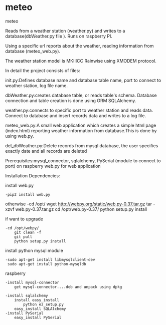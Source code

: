# meteo
meteo

Reads from a weather station (weather.py) and writes to a database(dbWeather.py file ). Runs on raspberry PI.

Using a specific url reports about the weather, reading information from database (meteo_web.py).

The weather station model is MKIIICC Rainwise using XMODEM protocol.

In detail the project consists of files:

init.py:Defines database name and database table name, port to connect to weather station, log file name.

dbWeather.py:creates database table, or reads table's schema. Database connection and table creation is done using ORM SQLAlchemy.

weather.py:connects to specific port to weather station and reads data. Connect to database and insert records data and writes to a log file.

meteo_web.py:A small web application which creates a simple html page (index.html) reporting weather information from database.This is done by using web.py.

del_dbWeather.py:Delete records from mysql database, the user specifies exactly date and all records are deleted

Prerequisites:mysql_connector, sqlalchemy, PySerial (module to connect to port) on raspberry
              web.py for web application
      
Installation Dependencies:

install web.py

	-pip2 install web.py
otherwise 
	-cd /opt/
		wget http://webpy.org/static/web.py-0.37.tar.gz
		tar -xzvf web.py-0.37.tar.gz
		cd /opt/web.py-0.37/
		python setup.py install

if want to upgrade

	-cd /opt/webpy/
		git clean -f 
		git pull
		python setup.py install
		
install python mysql module

	-sudo apt-get install libmysqlclient-dev
	 sudo apt-get install python-mysqldb

raspberry

	-install mysql-connector
		get mysql-connector....deb and unpack using dpkg
	
	-install sqlalchemy
		install easy_install
			python ez_setup.py
		easy_install SQLAlchemy
	-install PySerial
		easy_install PySerial
